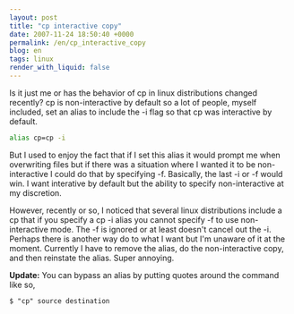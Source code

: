 ```yaml
---
layout: post
title: "cp interactive copy"
date: 2007-11-24 18:50:40 +0000
permalink: /en/cp_interactive_copy
blog: en
tags: linux
render_with_liquid: false
---
```


Is it just me or has the behavior of cp in linux distributions changed recently? cp is non-interactive by default so a lot of people, myself included, set an alias to include the -i flag so that cp was interactive by default.

```bash
alias cp=cp -i
```

But I used to enjoy the fact that if I set this alias it would prompt me when overwriting files but if there was a situation where I wanted it to be non-interactive I could do that by specifying -f. Basically, the last -i or -f would win. I want interative by default but the ability to specify non-interactive at my discretion.</p><p>However, recently or so, I noticed that several linux distributions include a cp that if you specify a cp -i alias you cannot specify -f to use non-interactive mode. The -f is ignored or at least doesn't cancel out the -i. Perhaps there is another way do to what I want but I'm unaware of it at the moment. Currently I have to remove the alias, do the non-interactive copy, and then reinstate the alias. Super annoying.

**Update:** You can bypass an alias by putting quotes around the command like so,

```console
$ "cp" source destination
```
